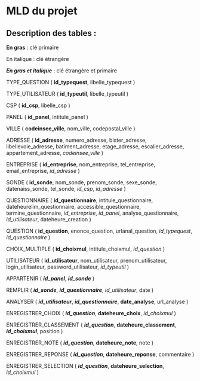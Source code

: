 # MLD du projet

## Description des tables :

**En gras** : clé primaire

En italique : clé étrangère

***En gras et italique*** : clé étrangère et primaire


TYPE_QUESTION ( **id_typequest**, libelle_typequest )


TYPE_UTILISATEUR ( **id_typeutil**, libelle_typeutil )


CSP ( **id_csp**, libelle_csp )


PANEL ( **id_panel**, intitule_panel )


VILLE ( **codeinsee_ville**, nom_ville, codepostal_ville )


ADRESSE ( **id_adresse**, numero_adresse, bister_adresse, libellevoie_adresse, batiment_adresse, etage_adresse, escalier_adresse, appartement_adresse, *codeinsee_ville* )


ENTREPRISE ( **id_entreprise**, nom_entreprise, tel_entreprise, email_entreprise, *id_adresse* )


SONDE ( **id_sonde**, nom_sonde, prenom_sonde, sexe_sonde, datenaiss_sonde, tel_sonde, *id_csp*, *id_adresse* )


QUESTIONNAIRE ( **id_questionnaire**, intitule_questionnaire, dateheurelim_questionnaire, accessible_questionnaire, termine_questionnaire, *id_entreprise*, *id_panel*, analyse_questionnaire, *id_utilisateur*, dateheure_creation )


QUESTION ( **id_question**, enonce_question, urlanal_question, *id_typequest*, *id_questionnaire* )


CHOIX_MULTIPLE ( **id_choixmul**, intitule_choixmul, *id_question* )


UTILISATEUR ( **id_utilisateur**, nom_utilisateur, prenom_utilisateur, login_utilisateur, password_utilisateur, *id_typeutil* )



APPARTENIR ( ***id_panel***, ***id_sonde*** )


REMPLIR ( ***id_sonde***, ***id_questionnaire***, *id_utilisateur*, date )


ANALYSER ( ***id_utilisateur***, ***id_questionnaire***, **date_analyse**, url_analyse )


ENREGISTRER_CHOIX ( ***id_question***, **dateheure_choix**, *id_choixmul* )


ENREGISTRER_CLASSEMENT ( ***id_question***, **dateheure_classement**, ***id_choixmul***, position )


ENREGISTRER_NOTE ( ***id_question***, **dateheure_note**, note )


ENREGISTRER_REPONSE ( ***id_question***, **dateheure_reponse**, commentaire )


ENREGISTRER_SELECTION ( ***id_question***, **dateheure_selection**, *id_choixmul* )
